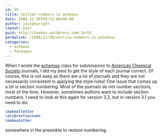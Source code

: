 ```yaml
---
id: 55
title: Section numbers in achemso
date: 2008-12-30T09:53:06+00:00
author: josephwright
layout: post
guid: http://texdev.wordpress.com/?p=55
permalink: /2008/12/30/section-numbers-in-achemso/
categories:
  - achemso
  - Packages
---
```

When I wrote the [achemso](http://ctan.org/pkg/achemso) class for submissions to [American Chemical Society](http://www.acs.org) journals, I did my best to get the style of each journal correct. Of course, this is not easy as there are a lot of journals and they are not necessarily consistent in applying the style rules! One issue that comes up a lot is section numbering. Most of the journals do not number sections, most of the time. However, sometimes authors want to include section numbers. I need to look at this again for version 3.2, but in version 3.1 you need to do:

```latex
\makeatletter
\acs@restsecnums
\makeatother
```

somewhere in the preamble to restore numbering.
